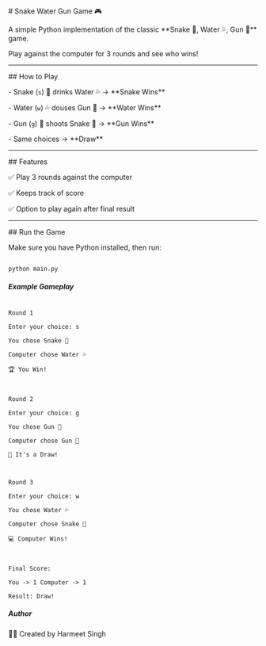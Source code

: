\# Snake Water Gun Game 🎮



A simple Python implementation of the classic \*\*Snake 🐍, Water 💦, Gun 🔫\*\* game.  

Play against the computer for 3 rounds and see who wins!



---



\## How to Play

\- Snake (`s`) 🐍 drinks Water 💦 → \*\*Snake Wins\*\*  

\- Water (`w`) 💦 douses Gun 🔫 → \*\*Water Wins\*\*  

\- Gun (`g`) 🔫 shoots Snake 🐍 → \*\*Gun Wins\*\*  

\- Same choices → \*\*Draw\*\*



---



\## Features

✅ Play 3 rounds against the computer  

✅ Keeps track of score  

✅ Option to play again after final result  



---



\## Run the Game

Make sure you have Python installed, then run:



```bash

python main.py

```



##### Example Gameplay

```

Round 1

Enter your choice: s

You chose Snake 🐍

Computer chose Water 💦

🏆 You Win!



Round 2

Enter your choice: g

You chose Gun 🔫

Computer chose Gun 🔫

🤝 It's a Draw!



Round 3

Enter your choice: w

You chose Water 💦

Computer chose Snake 🐍

💻 Computer Wins!



Final Score:

You -> 1 Computer -> 1

Result: Draw!

```




##### Author

👨‍💻 Created by Harmeet Singh


